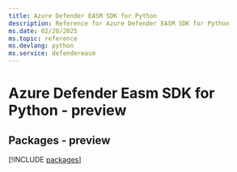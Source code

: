 ```yaml
---
title: Azure Defender EASM SDK for Python
description: Reference for Azure Defender EASM SDK for Python
ms.date: 02/20/2025
ms.topic: reference
ms.devlang: python
ms.service: defendereasm
---
```

# Azure Defender Easm SDK for Python - preview
## Packages - preview
[!INCLUDE [packages](defender-easm-index.md)]